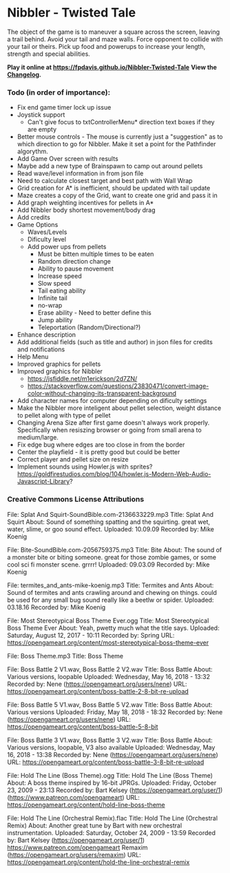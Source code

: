 # Nibbler - Twisted Tale

The object of the game is to maneuver a square across the screen, leaving a trail behind. Avoid your tail and maze walls. 
Force opponent to collide with your tail or theirs. Pick up food and powerups to increase your length, strength and special abilities.

**Play it online at https://fpdavis.github.io/Nibbler-Twisted-Tale** 
**View the [Changelog](https://fpdavis.github.io/Nibbler-Twisted-Tale/Changelog.md).**

### Todo (in order of importance):

* Fix end game timer lock up issue
* Joystick support
   * Can't give focus to txtControllerMenu* direction text boxes if they are empty
* Better mouse controls - The mouse is currently just a "suggestion" as to which direction to go for Nibbler.
		Make it set a point for the Pathfinder algorythm.
* Add Game Over screen with results
* Maybe add a new type of Brainspawn to camp out around pellets
* Read wave/level information in from json file
* Need to calculate closest target and best path with Wall Wrap
* Grid creation for A* is inefficient, should be updated with tail update
* Maze creates a copy of the Grid, want to create one grid and pass it in
* Add graph weighting incentives for pellets in A*
* Add Nibbler body shortest movement/body drag
* Add credits
* Game Options
	* Waves/Levels
	* Dificulty level
	* Add power ups from pellets
		* Must be bitten multiple times to be eaten
		* Random direction change
		* Ability to pause movement
		* Increase speed
		* Slow speed
		* Tail eating ability
		* Infinite tail
		* no-wrap
		* Erase ability - Need to better define this
		* Jump ability
		* Teleportation (Random/Directional?)
* Enhance description
* Add additional fields (such as title and author) in json files for credits and notifications
* Help Menu
* Improved graphics for pellets
* Improved graphics for Nibbler
	* https://jsfiddle.net/m1erickson/2d7ZN/
	* https://stackoverflow.com/questions/23830471/convert-image-color-without-changing-its-transparent-background
* Add character names for computer depending on dificulty settings
* Make the Nibbler more inteligent about pellet selection, weight distance to pellet along with type of pellet
* Changing Arena Size after first game doesn't always work properly. Specifically when resiszing browser or
      going from small arena to medium/large.
* Fix edge bug where edges are too close in from the border
* Center the playfield - it is pretty good but could be better
* Correct player and pellet size on resize
* Implement sounds using Howler.js with sprites? https://goldfirestudios.com/blog/104/howler.js-Modern-Web-Audio-Javascript-Library?



### Creative Commons License Attributions

File: Splat And Squirt-SoundBible.com-2136633229.mp3
Title: Splat And Squirt
About: Sound of something spatting and the squirting. great wet, water, slime, or goo sound effect.
Uploaded: 10.09.09
Recorded by: Mike Koenig

File: Bite-SoundBible.com-2056759375.mp3
Title: Bite
About: The sound of a monster bite or biting someone. great for those zombie games, or some cool sci fi monster scene. grrrr!
Uploaded: 09.03.09
Recorded by: Mike Koenig 

File: termites_and_ants-mike-koenig.mp3
Title: Termites and Ants
About: Sound of termites and ants crawling around and chewing on things. could be used for any small bug sound really like a beetlw or spider.
Uploaded: 03.18.16
Recorded by: Mike Koenig 

File: Most Stereotypical Boss Theme Ever.ogg 
Title: Most Stereotypical Boss Theme Ever
About: Yeah, pwetty much what the title says.
Uploaded: Saturday, August 12, 2017 - 10:11
Recorded by: Spring
URL: https://opengameart.org/content/most-stereotypical-boss-theme-ever

File: Boss Theme.mp3
Title:  Boss Theme

File: Boss Battle 2 V1.wav, Boss Battle 2 V2.wav
Title: Boss Battle
About: Various versions, loopable
Uploaded: Wednesday, May 16, 2018 - 13:32
Recorded by: Nene (https://opengameart.org/users/nene)
URL: https://opengameart.org/content/boss-battle-2-8-bit-re-upload

File: Boss Battle 5 V1.wav, Boss Battle 5 V2.wav
Title: Boss Battle
About: Various versions
Uploaded: Friday, May 18, 2018 - 18:32
Recorded by: Nene (https://opengameart.org/users/nene)
URL: https://opengameart.org/content/boss-battle-5-8-bit

File: Boss Battle 3 V1.wav, Boss Battle 3 V2.wav
Title: Boss Battle
About: Various versions, loopable, V3 also available
Uploaded: Wednesday, May 16, 2018 - 13:38
Recorded by: Nene (https://opengameart.org/users/nene)
URL: https://opengameart.org/content/boss-battle-3-8-bit-re-upload

File: Hold The Line (Boss Theme).ogg
Title: Hold The Line (Boss Theme)
About: A boss theme inspired by 16-bit JPRGs.
Uploaded: Friday, October 23, 2009 - 23:13
Recorded by: Bart Kelsey (https://opengameart.org/user/1) (https://www.patreon.com/opengameart)
URL: https://opengameart.org/content/hold-line-boss-theme

File: Hold The Line (Orchestral Remix).flac
Title: Hold The Line (Orchestral Remix)
About: Another great tune by Bart with new orchestral instrumentation.
Uploaded: Saturday, October 24, 2009 - 13:59
Recorded by: Bart Kelsey (https://opengameart.org/user/1) https://www.patreon.com/opengameart
             Remaxim (https://opengameart.org/users/remaxim)
URL: https://opengameart.org/content/hold-the-line-orchestral-remix